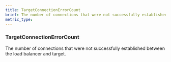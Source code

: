 ```yaml
---
title: TargetConnectionErrorCount
brief: The number of connections that were not successfully established between the load balancer and target.
metric_type:
---
```

### TargetConnectionErrorCount

The number of connections that were not successfully established between the load balancer and target.
